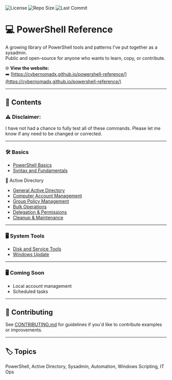 
![License](https://img.shields.io/github/license/CyberNomadX/powershell-reference)
![Repo Size](https://img.shields.io/github/repo-size/CyberNomadX/powershell-reference)
![Last Commit](https://img.shields.io/github/last-commit/CyberNomadX/powershell-reference)

# 💻 PowerShell Reference

A growing library of PowerShell tools and patterns I’ve put together as a sysadmin.  
Public and open-source for anyone who wants to learn, copy, or contribute.

🌐 **View the website:**  
➡️ [https://cybernomadx.github.io/powershell-reference/](https://cybernomadx.github.io/powershell-reference/)

---

## 📂 Contents

### ⚠️ Disclaimer:
I have not had a chance to fully test all of these commands. Please let me know if any need to be changed or corrected.

---
### 🛠️ Basics
- [PowerShell Basics](basics/PowerShell_Basics.md)
- [Syntax and Fundamentals](basics/Syntax_and_Fundamentals.md)

🔐 Active Directory

- [General Active Directory](docs/ad/Active_Directory.md)  
- [Computer Account Management](docs/ad/Computer_Account_Management.md)  
- [Group Policy Management](docs/ad/Group_Policy_Management.md)  
- [Bulk Operations](docs/ad/Bulk_Operations.md)  
- [Delegation & Permissions](docs/ad/Delegation_and_Permissions.md)  
- [Cleanup & Maintenance](docs/ad/Cleanup_and_Maintenance.md)  

---

### 🖥️ System Tools

- [Disk and Service Tools](system/Disk_and_Service_Tools.md)
- [Windows Update](system/Windows_Update.md)

---

### 🖥️ Coming Soon

- Local account management
- Scheduled tasks

---

## 🤝 Contributing

See [CONTRIBUTING.md](docs/CONTRIBUTING.md) for guidelines if you'd like to contribute examples or improvements.

---

## 🏷️ Topics

PowerShell, Active Directory, Sysadmin, Automation, Windows Scripting, IT Ops
